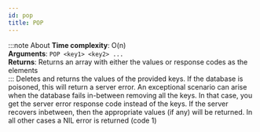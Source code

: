 ```yaml
---
id: pop
title: POP
---
```

:::note About
**Time complexity**: O(n)  
**Arguments**: `POP <key1> <key2> ...`  
**Returns**: Returns an array with either the values or response codes as the elements  
:::
Deletes and returns the values of the provided keys. If the database is poisoned, this will return a server error. An exceptional scenario can arise when the database fails in-between removing all the keys. In that case, you get the server error response code instead of the keys. If the server recovers inbetween, then the appropriate values (if any) will be returned. In all other cases a NIL error is returned (code 1)